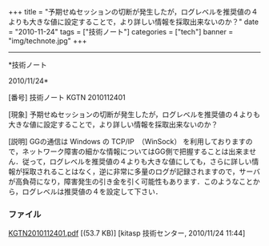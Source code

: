 ﻿+++
title = "予期せぬセッションの切断が発生したが，ログレベルを推奨値の４よりも大きな値に設定することで，より詳しい情報を採取出来ないのか？"
date = "2010-11-24"
tags = ["技術ノート"]
categories = ["tech"]
banner = "img/technote.jpg"
+++

-----------------------------------------------------------------------------------------------------------------------------

*技術ノート

2010/11/24*


[番号]
技術ノート KGTN 2010112401

[現象]
予期せぬセッションの切断が発生したが，ログレベルを推奨値の４よりも大きな値に設定することで，より詳しい情報を採取出来ないのか？

[説明]
GGの通信は Windows の TCP/IP　（WinSock）
を利用しておりますので，ネットワーク障害の細かな情報についてはGG側で把握することは出来ません．従って，ログレベルを推奨値の４よりも大きな値にしても，さらに詳しい情報が採取されることはなく，逆に非常に多量のログが記録されますので，サーバが高負荷になり，障害発生の引き金を引く可能性もあります．このようなことから，ログレベルは推奨値の４を設定して下さい．


### ファイル

 
 


[KGTN2010112401.pdf](http://techreport.kitasp.net/attachments/download/399/KGTN2010112401.pdf)
 [(53.7 KB)] [kitasp 技術センター, 2010/11/24
11:44]


 


 

